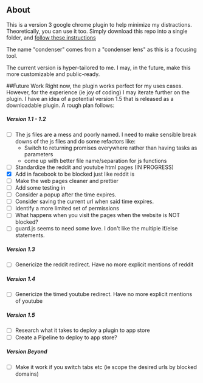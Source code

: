 ## About

This is a version 3 google chrome plugin to help minimize my distractions. Theoretically, you can use it too. Simply download this repo into a single folder, and [follow these instructions](https://developer.chrome.com/docs/extensions/get-started/tutorial/hello-world#load-unpacked)

The name "condenser" comes from a "condenser lens" as this is a focusing tool.

The current version is hyper-tailored to me. I may, in the future, make this more customizable and public-ready.


##Future Work
Right now, the plugin works perfect for my uses cases. However, for the experience (ie joy of coding) I may iterate further on the plugin. I have an idea of a potential version 1.5 that is released as a downloadable plugin. A rough plan follows:

##### Version 1.1 - 1.2
- [ ] The js files are a mess and poorly named. I need to make sensible break downs of the js files and do some refactors like:
    * Switch to returning promises everywhere rather than having tasks as parameters
    * come up with better file name/separation for js functions
- [ ] Standardize the reddit and youtube html pages (IN PROGRESS)
- [x] Add in facebook to be blocked just like reddit is
- [ ] Make the web pages cleaner and prettier
- [ ] Add some testing in
- [ ] Consider a popup after the time expires.
- [ ] Consider saving the current url when said time expires.
- [ ] Identify a more limited set of permissions
- [ ] What happens when you visit the pages when the website is NOT blocked?
- [ ] guard.js seems to need some love. I don't like the multiple if/else statements.

##### Version 1.3
- [ ] Genericize the reddit redirect. Have no more explicit mentions of reddit

##### Version 1.4
- [ ] Genericize the timed youtube redirect. Have no more explicit mentions of youtube

##### Version 1.5
- [ ] Research what it takes to deploy a plugin to app store
- [ ] Create a Pipeline to deploy to app store?

##### Version Beyond
- [ ] Make it work if you switch tabs etc (ie scope the desired urls by blocked domains)





